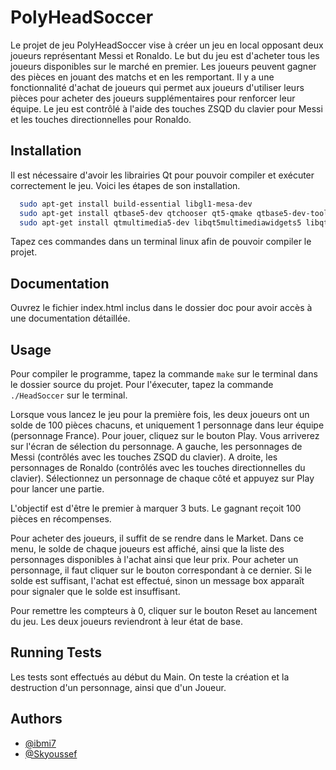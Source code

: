 
# PolyHeadSoccer

Le projet de jeu PolyHeadSoccer vise à créer un jeu en local opposant deux joueurs représentant Messi et Ronaldo. Le but du jeu est d'acheter tous les joueurs disponibles sur le marché en premier. Les joueurs peuvent gagner des pièces en jouant des matchs et en les remportant. Il y a une fonctionnalité d'achat de joueurs qui permet aux joueurs d'utiliser leurs pièces pour acheter des joueurs supplémentaires pour renforcer leur équipe. Le jeu est contrôlé à l'aide des touches ZSQD du clavier pour Messi et les touches directionnelles pour Ronaldo.


## Installation

Il est nécessaire d'avoir les librairies Qt pour pouvoir compiler et exécuter correctement le jeu. Voici les étapes de son installation.

```bash
  sudo apt-get install build-essential libgl1-mesa-dev 
  sudo apt-get install qtbase5-dev qtchooser qt5-qmake qtbase5-dev-tools
  sudo apt-get install qtmultimedia5-dev libqt5multimediawidgets5 libqt5multimedia5-plugins libqt5multimedia5

```
Tapez ces commandes dans un terminal linux afin de pouvoir compiler le projet.
## Documentation

Ouvrez le fichier index.html inclus dans le dossier doc pour avoir accès à une documentation détaillée.


## Usage

Pour compiler le programme, tapez la commande ` make ` sur le terminal dans le dossier source du projet.
Pour l'éxecuter, tapez la commande `./HeadSoccer` sur le terminal.

Lorsque vous lancez le jeu pour la première fois, les deux joueurs ont un solde de 100 pièces chacuns, et uniquement 1 personnage dans leur équipe (personnage France). Pour jouer, cliquez sur le bouton Play. Vous arriverez sur l'écran de sélection du personnage. A gauche, les personnages de Messi (contrôlés avec les touches ZSQD du clavier). A droite, les personnages de Ronaldo (contrôlés avec les touches directionnelles du clavier). Sélectionnez un personnage de chaque côté et appuyez sur Play pour lancer une partie.

L'objectif est d'être le premier à marquer 3 buts. Le gagnant reçoit 100 pièces en récompenses.

Pour acheter des joueurs, il suffit de se rendre dans le Market. Dans ce menu, le solde de chaque joueurs est affiché, ainsi que la liste des personnages disponibles à l'achat ainsi que leur prix. Pour acheter un personnage, il faut cliquer sur le bouton correspondant à ce dernier. Si le solde est suffisant, l'achat est effectué, sinon un message box apparaît pour signaler que le solde est insuffisant.

Pour remettre les compteurs à 0, cliquer sur le bouton Reset au lancement du jeu. Les deux joueurs reviendront à leur état de base.


## Running Tests

Les tests sont effectués au début du Main. On teste la création et la destruction d'un personnage, ainsi que d'un Joueur.


## Authors

- [@ibmi7](https://www.github.com/ibmi7)
- [@Skyoussef](https://www.github.com/Skyoussef)

